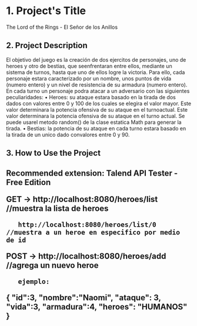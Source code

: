 <h1>1. Project's Title</h1>

The Lord of the Rings - El Señor de los Anillos

<h2>2. Project Description</h2>
El objetivo del juego es la creación de dos ejercitos de personajes, uno de heroes y otro de bestias, que
seenfrentaran entre ellos, mediante un sistema de turnos, hasta que uno de ellos logre la victoria. Para
ello, cada personaje estara caracterizado por un nombre, unos puntos de vida (numero entero) y un nivel
de resistencia de su armadura (numero entero). En cada turno un personaje podra atacar a un adversario
con las siguientes peculiaridades:
• Heroes: su ataque estara basado en la tirada de dos dados con valores entre 0 y 100 de los cuales
se elegira el valor mayor. Este valor determinara la potencia ofensiva de su ataque en el
turnoactual. Este valor determinara la potencia ofensiva de su ataque en el turno actual. Se puede
usarel metodo random() de la clase estatica Math para generar la tirada.
• Bestias: la potencia de su ataque en cada turno estara basado en la tirada de un unico dado
convalores entre 0 y 90.

<h2>3. How to Use the Project<h2>
Recommended extension: Talend API Tester - Free Edition

GET -> http://localhost:8080/heroes/list //muestra la lista de heroes
       
       http://localhost:8080/heroes/list/0 //muestra a un heroe en especifico por medio de id
       
POST -> http://localhost:8080/heroes/add //agrega un nuevo heroe
  
       ejemplo:
  {
  "id":3,
  "nombre":"Naomi",
  "ataque": 3,
  "vida":3,
  "armadura":4,
  "heroes": "HUMANOS"
}
